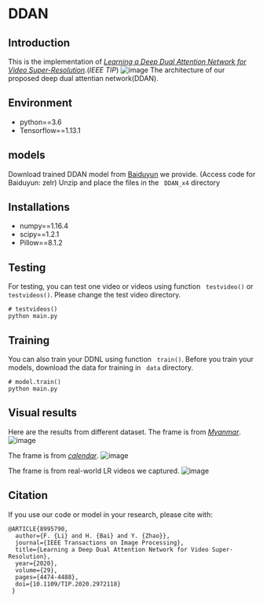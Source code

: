 # DDAN
## Introduction
This is the implementation of [*Learning a Deep Dual Attention Network
for Video Super-Resolution*](https://ieeexplore.ieee.org/document/8995790).(*IEEE TIP*)
![image](https://github.com/lifengshiwo/DDAN/blob/main/figures/DDAN.png)
The architecture of our proposed deep dual attentian network(DDAN).
## Environment
+ python==3.6 
+ Tensorflow==1.13.1
## models
Download trained DDAN model from [Baiduyun](https://pan.baidu.com/s/1S65vewNAShIPqbvrZLrX1w) we provide. (Access code for Baiduyun: zelr)
Unzip and place the files in the ``` DDAN_x4``` directory
## Installations
+ numpy==1.16.4
+ scipy==1.2.1
+ Pillow==8.1.2
## Testing
For testing, you can test one video or videos using function ``` testvideo()``` or ``` testvideos()```. Please change the test video directory.
```
# testvideos()
python main.py
```
## Training
You can also train your DDNL using function ``` train()```. Before you train your models, download the data for training in ``` data``` directory.
```
# model.train()
python main.py
```
## Visual results
Here are the results from different dataset.
The frame is from [*Myanmar*](https://ieeexplore.ieee.org/document/7444187).
![image](https://github.com/lifengshiwo/DDAN/blob/main/figures/vis1.png)

The frame is from [*calendar*](https://openaccess.thecvf.com/content_cvpr_2017/papers/Caballero_Real-Time_Video_Super-Resolution_CVPR_2017_paper.pdf). 
![image](https://github.com/lifengshiwo/DDAN/blob/main/figures/vis2.png)


The frame is from real-world LR videos we captured.
![image](https://github.com/lifengshiwo/DDAN/blob/main/figures/vis3.png)

## Citation
If you use our code or model in your research, please cite with:
```
@ARTICLE{8995790,
  author={F. {Li} and H. {Bai} and Y. {Zhao}},
  journal={IEEE Transactions on Image Processing},
  title={Learning a Deep Dual Attention Network for Video Super-Resolution},
  year={2020},
  volume={29},
  pages={4474-4488},
  doi={10.1109/TIP.2020.2972118}
 }
```
